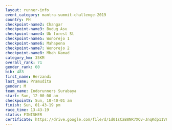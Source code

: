 ```yaml
---
layout: runner-info 
event_category: mantra-summit-challenge-2019 
country: PH
checkpoint-name2: Changar
checkpoint-name3: Budug Asu
checkpoint-name4: Ub forest St
checkpoint-name5: Wonorejo 1
checkpoint-name6: Mahapena
checkpoint-name7: Wonorejo 2
checkpoint-name8: Mbah Kamad
category_km: 35KM 
overall_rank: 71
gender_rank: 60
bib: 483
first_name: Herzandi
last_name: Pramudita
gender: M
team_name: Indorunners Surabaya
start: Sun, 12-00-00 am
checkpoint8: Sun, 10-40-01 am
finish: Sun, 01-43-19 pm
race_time: 13-43-19
status: FINISHER
certificate: https://drive.google.com/file/d/1d01sCaB8NR7XQv-JnqKdp11V6C0c97UQ/view?usp=sharing
---
```

